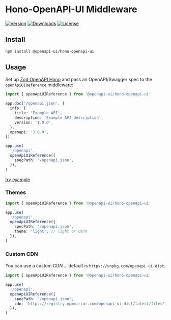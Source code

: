 # Hono-OpenAPI-UI Middleware

[![Version](https://img.shields.io/npm/v/%40openapi-ui/hono-openapi-ui)](https://www.npmjs.com/package/@openapi-ui/hono-openapi-ui)
[![Downloads](https://img.shields.io/npm/dm/%40openapi-ui/hono-openapi-ui)](https://www.npmjs.com/package/@openapi-ui/hono-openapi-ui)
[![License](https://img.shields.io/npm/l/%40scalar%2Fhono-api-reference)](https://www.npmjs.com/package/@openapi-ui/hono-openapi-ui)

## Install

```bash
npm install @openapi-ui/hono-openapi-ui
```

## Usage

Set up [Zod OpenAPI Hono](https://github.com/honojs/middleware/tree/main/packages/zod-openapi) and pass an OpenAPI/Swagger spec to the `openApiUIReference` middleware:

```ts
import { openApiUIReference } from '@openapi-ui/hono-openapi-ui'

app.doc('/openapi.json', {
  info: {
    title: 'Example API',
    description: 'Example API description',
    version: '1.0.0',
  },
  openapi: '3.0.0',
})

app.use(
  '/openapi',
  openApiUIReference({
    specPath: '/openapi.json',
  }),
)
```

[try example](https://github.com/openapi-ui/nodejs-openapi-ui/tree/main/examples/hono-openapi-ui)

### Themes

```ts
import { openApiUIReference } from '@openapi-ui/hono-openapi-ui'

app.use(
  '/openapi',
  openApiUIReference({
    specPath: '/openapi.json',
    theme: 'light', // light or dark
  }),
)
```

### Custom CDN

You can use a custom CDN ，default is `https://unpkg.com/openapi-ui-dist`.

```ts
import { openApiUIReference } from '@openapi-ui/hono-openapi-ui'

app.use(
  '/openapi',
  openApiUIReference({
    specPath: "/openapi.json",
    cdn: 'https://registry.npmmirror.com/openapi-ui-dist/latest/files',
  }),
)
```
